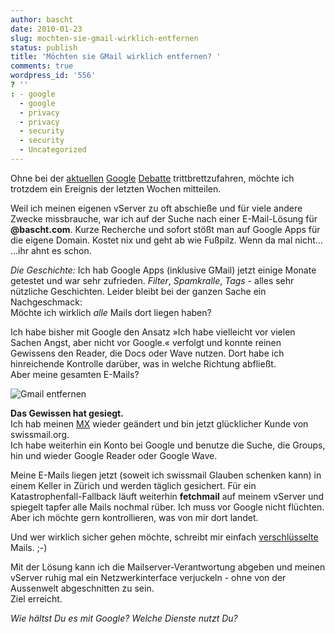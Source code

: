 ```yaml
---
author: bascht
date: 2010-01-23
slug: mochten-sie-gmail-wirklich-entfernen
status: publish
title: 'Möchten sie GMail wirklich entfernen? '
comments: true
wordpress_id: '556'
? ''
: - google
  - google
  - privacy
  - privacy
  - security
  - security
  - Uncategorized
---
```


Ohne bei der
[aktuellen](http://www.state.gov/secretary/rm/2010/01/135519.htm)
[Google](http://mspr0.de/?p=996) [Debatte](http://mspr0.de/?p=1004)
trittbrettzufahren, möchte ich trotzdem ein Ereignis der letzten
Wochen mitteilen. 

Weil ich meinen eigenen vServer zu oft abschieße und für viele
andere Zwecke missbrauche, war ich auf der Suche nach einer
E-Mail-Lösung für **@bascht.com**. Kurze Recherche und sofort stößt
man auf Google Apps für die eigene Domain. Kostet nix und geht ab
wie Fußpilz. Wenn da mal nicht… …ihr ahnt es schon.

*Die Geschichte:* Ich hab Google Apps (inklusive GMail) jetzt
einige Monate getestet und war sehr zufrieden. *Filter*,
*Spamkralle*, *Tags* - alles sehr   
nützliche Geschichten. Leider bleibt bei der ganzen Sache ein
Nachgeschmack:  
Möchte ich wirklich *alle* Mails dort liegen haben? 

  
Ich habe bisher mit Google den Ansatz »Ich habe vielleicht vor
vielen Sachen Angst, aber nicht vor Google.« verfolgt und konnte
reinen Gewissens den Reader, die Docs oder Wave nutzen. Dort habe
ich hinreichende Kontrolle darüber, was in welche Richtung
abfließt.   
Aber meine gesamten E-Mails? 

![Gmail entfernen](http://img706.imageshack.us/img706/9751/removegmail.png)

**Das Gewissen hat gesiegt.**  
Ich hab meinen
[MX](http://de.wikipedia.org/wiki/Mail_Exchange_Resource_Record)
wieder geändert und bin jetzt glücklicher Kunde von
swissmail.org.   
Ich habe weiterhin ein Konto bei Google und benutze die Suche, die
Groups, hin und wieder Google Reader oder Google Wave. 

Meine E-Mails liegen jetzt (soweit ich swissmail Glauben schenken
kann) in einem Keller in Zürich und werden täglich gesichert. Für
ein Katastrophenfall-Fallback läuft weiterhin **fetchmail** auf
meinem vServer und spiegelt tapfer alle Mails nochmal rüber. Ich
muss vor Google nicht flüchten. Aber ich möchte gern kontrollieren,
was von mir dort landet.

Und wer wirklich sicher gehen möchte, schreibt mir einfach
[verschlüsselte](http://wiki.bascht.com/PGPKeys) Mails. ;-)

Mit der Lösung kann ich die Mailserver-Verantwortung abgeben und
meinen vServer ruhig mal ein Netzwerkinterface verjuckeln - ohne
von der Aussenwelt abgeschnitten zu sein.   
Ziel erreicht.

*Wie hältst Du es mit Google? Welche Dienste nutzt Du?*



